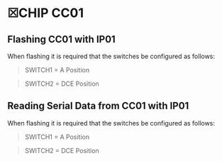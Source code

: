 # ☒CHIP CC01

## Flashing CC01 with IP01
When flashing it is required that the switches be configured as follows:

> SWITCH1 = A Position

> SWITCH2 = DCE Position

## Reading Serial Data from CC01 with IP01
When flashing it is required that the switches be configured as follows:

> SWITCH1 = A Position

> SWITCH2 = DCE Position




